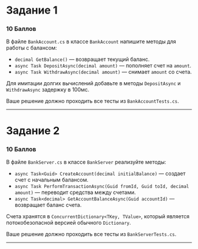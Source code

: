 # Задание 1

### 10 Баллов

В файле `BankAccount.cs` в классе `BankAccount` напишите методы для работы с балансом:

- `decimal GetBalance()` — возвращает текущий баланс.
- `async Task DepositAsync(decimal amount)` — пополняет счет на `amount`.
- `async Task WithdrawAsync(decimal amount)` — снимает `amount` со счета.

Для имитации долгих вычислений добавьте в методы `DepositAsync` и `WithdrawAsync` задержку в 100мс.

Ваше решение должно проходить все тесты из `BankAccountTests.cs`.

---

# Задание 2

### 10 Баллов

В файле `BankServer.cs` в классе `BankServer` реализуйте методы:

- `async Task<Guid> CreateAccount(decimal initialBalance)` — создает счет с начальным балансом.
- `async Task PerformTransactionAsync(Guid fromId, Guid toId, decimal amount)` — переводит средства между счетами.
- `async Task<decimal> GetAccountBalanceAsync(Guid accountId)` — возвращает баланс счета.

Счета хранятся в `ConcurrentDictionary<TKey, TValue>`, который является потокобезопасной версией обычного `Dictionary`.

Ваше решение должно проходить все тесты из `BankServerTests.cs`.

---
